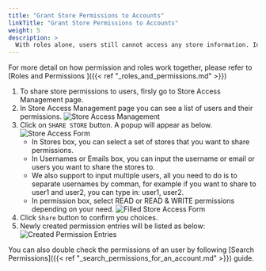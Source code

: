 ```yaml
---
title: "Grant Store Permissions to Accounts"
linkTitle: "Grant Store Permissions to Accounts"
weight: 5
description: >
  With roles alone, users still cannot access any store information. In this section we will introduce how Palexy allows Admin to share store permissions to users.
---
```


For more detail on how permission and roles work together, please refer to [Roles and Permissions ]({{< ref "_roles_and_permissions.md" >}})


1. To share store permissions to users, firsly go to Store Access Management page.
2. In Store Access Management page you can see a list of users and their permissions.
<img src="https://storage.googleapis.com/palexy-static-files/documents/store_access_management.jpg"
     alt="Store Access Management"/>
3. Click on `SHARE STORE` button. A popup will appear as below.
<img src="https://storage.googleapis.com/palexy-static-files/documents/store_access_form.jpg"
     alt="Store Access Form"/>
    - In Stores box, you can select a set of stores that you want to share permissions. 
    - In Usernames or Emails box, you can input the username or email or users you want to share the stores to. 
    - We also support to input multiple users, all you need to do is to separate usernames by comman, for example if you want to share to user1 and user2, you can type in: user1, user2. 
    - In permission box, select READ or READ & WRITE permissions depending on your need.
<img src="https://storage.googleapis.com/palexy-static-files/documents/store_access_form_filled.jpg"
     alt="Filled Store Access Form"/>
5. Click `Share` button to confirm you choices.
6. Newly created permission entries will be listed as below: 
<img src="https://storage.googleapis.com/palexy-static-files/documents/created_permission_entries.png"
     alt="Created Permission Entries"/>

You can also double check the permissions of an user by following [Search Permissions]({{< ref "_search_permissions_for_an_account.md" >}}) guide.


